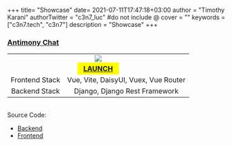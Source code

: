 +++
title= "Showcase"
date= 2021-07-11T17:47:18+03:00
author = "Timothy Karani"
authorTwitter = "c3n7_luc" #do not include @
cover = ""
keywords = ["c3n7.tech", "c3n7"]
description = "Showcase"
+++

### [Antimony Chat](https://antimony-chat.netlify.app/)

<table style="text-align:center">
<tbody>
<tr><td colspan=2> <img src="/images/antimony.jpg"/></td></tr>
<tr>
<td colspan=2>
    <div style="text-align:center; width:100%"><mark style="padding: 4px; padding-left: 14px; padding-right: 14px;"><strong><a href="https://antimony-chat.netlify.app/">LAUNCH</a></mark><strong><div>
</td>
<tr>
<td>Frontend Stack</td><td>Vue, Vite, DaisyUI, Vuex, Vue Router</td>
</tr>
<tr>
<td>Backend Stack</td><td>Django, Django Rest Framework</td>
</tr>
</tbody>
<table>

</table>

Source Code:

- [Backend](https://github.com/c3n7/antimony-backend)
- [Frontend](https://github.com/c3n7/antimony-frontend)
